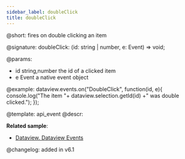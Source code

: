 ```yaml
---
sidebar_label: doubleClick
title: doubleClick
---          
```


@short: fires on double clicking an item

@signature: doubleClick: (id: string | number, e: Event) => void;

@params:
- id 	string,number 		the id of a clicked item
- e 	Event 				a native event object

@example:
dataview.events.on("DoubleClick", function(id, e){
   console.log("The item "+ dataview.selection.getId(id) +" was double clicked.");
});


@template: api_event
@descr:


**Related sample**:
- [Dataview. Dataview Events](https://snippet.dhtmlx.com/2d74uyoh)


@changelog: added in v6.1